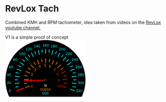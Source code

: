 # RevLox Tach
Combined KMH and RPM tachometer, idea taken from videos on the [RevLox youtube channel.](https://www.youtube.com/@revloxe36)  

V1 is a simple proof of concept  
![](https://raw.githubusercontent.com/C1XTZ/ac-luarandom/master/.github/img/revlox-tach-v1.png)

